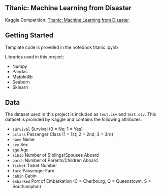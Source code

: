 ## Titanic: Machine Learning from Disaster 

Kaggle Competition: [Titanic: Machine Learning from Disaster](https://www.kaggle.com/c/titanic).

## Getting Started

Template code is provided in the notebook titanic.ipynb

Libraries used in this project:
  * Numpy
  * Pandas
  * Matplotlib
  * Seaborn
  * Sklearn
  
  
 ## Data

The dataset used in this project is included as `test.csv` and `test.csv`. This dataset is provided by Kaggle and contains the following attributes:

- `survival` Survival (0 = No; 1 = Yes)
- `pclass` Passenger Class (1 = 1st; 2 = 2nd; 3 = 3rd)
- `name` Name
- `sex` Sex
- `age` Age
- `sibsp` Number of Siblings/Spouses Aboard
- `parch` Number of Parents/Children Aboard
- `ticket` Ticket Number
- `fare` Passenger Fare
- `cabin` Cabin
- `embarked` Port of Embarkation (C = Cherbourg; Q = Queenstown; S = Southampton)

